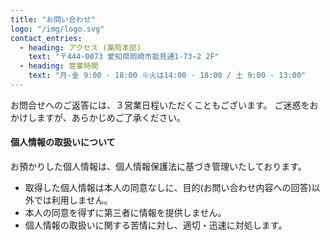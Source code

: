 ```yaml
---
title: "お問い合わせ"
logo: "/img/logo.svg"
contact_entries:
  - heading: アクセス (薬局本部)
    text: "〒444-0073 愛知県岡崎市能見通1-73−2 2F"
  - heading: 営業時間
    text: "月-金 9:00 - 18:00 ※火は14:00 - 18:00 / 土 9:00 - 13:00"
---
```


お問合せへのご返答には、３営業日程いただくこともございます。
ご迷惑をおかけしますが、あらかじめご了承ください。

<h4 class="f6 b lh-title mb2">個人情報の取扱いについて</h4>

<div class="f7 grey-4 mb3">
お預かりした個人情報は、個人情報保護法に基づき管理いたしております。

* 取得した個人情報は本人の同意なしに、目的(お問い合わせ内容への回答)以外では利用しません。
* 本人の同意を得ずに第三者に情報を提供しません。
* 個人情報の取扱いに関する苦情に対し、適切・迅速に対処します。

</div>
